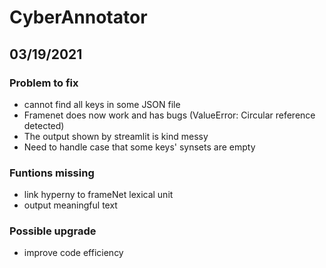# CyberAnnotator

## 03/19/2021

### Problem to fix
- cannot find all keys in some JSON file
- Framenet does now work and has bugs (ValueError: Circular reference detected)
- The output shown by streamlit is kind messy
- Need to handle case that some keys' synsets are empty

### Funtions missing
- link hyperny to frameNet lexical unit
- output meaningful text

### Possible upgrade
- improve code efficiency
